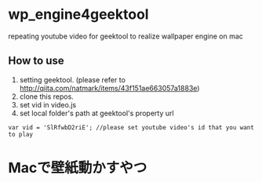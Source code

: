 # wp_engine4geektool
repeating youtube video for geektool to realize wallpaper engine on mac

## How to use
1. setting geektool. (please refer to http://qiita.com/natmark/items/43f151ae663057a1883e)
2. clone this repos.
3. set vid in video.js
4. set local folder's path at geektool's property url
```
var vid = 'SlRfwbD2riE'; //please set youtube video's id that you want to play
```


# Macで壁紙動かすやつ
